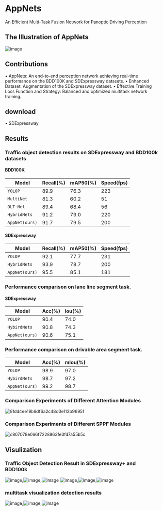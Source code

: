 # AppNets
An Efficient Multi-Task Fusion Network for Panoptic Driving Perception 

## The Illustration of AppNets
![image](https://github.com/user-attachments/assets/5e65acd1-bd23-4af4-b248-1cc98ba3714e)


## Contributions
•	AppNets: An end-to-end perception network achieving real-time performance on the BDD100K and SDExpressway datasets.
•	Enhanced Dataset: Augmentation of the SDExpressway dataset.
•	Effective Training Loss Function and Strategy: Balanced and optimized multitask network training.

## download
•	SDExpressway

## Results
### Traffic object detection results on SDExpressway and BDD100k datasets.
#### BDD100K
|Model          | Recall(%) | mAP50(%) | Speed(fps) |
| ------------- | --------- | -------- | ---------- |
| `YOLOP`       | 89.9      |76.3     | 223        |
| `MultiNet`      | 81.3      | 60.2     | 51     |
| `DLT-Net`     | 89.4     | 68.4       |56|  
| `HybridNets`      |91.2      | 79.0    | 220      |
| `AppNet(ours)`  | 91.7     | 79.5     | 200        
#### SDExpressway
|Model          | Recall(%) | mAP50(%) | Speed(fps) |
| ------------- | --------- | -------- | ---------- |
| `YOLOP`       | 92.1      |77.7     | 231        |
| `HybridNets`      |93.9      | 78.7    | 200      |
| `AppNet(ours)`  | 95.5     | 85.1     | 181        |
### Performance comparison on lane line segment task.
#### SDExpressway
|Model          | Acc(%) | Iou(%) | 
| ------------- | --------- | -------- | 
| `YOLOP`       | 90.4      |74.0     |
| `HybirdNets`       | 90.8     |74.3     |
| `AppNet(ours)`  | 90.6    | 75.1     |
### Performance comparison on drivable area segment task.
|Model          | Acc(%) | mIou(%) | 
| ------------- | --------- | -------- | 
| `YOLOP`       | 98.9      |97.0     |
| `HybirdNets`       | 98.7     |97.2|
| `AppNet(ours)`  | 99.2    | 98.7    |
### Comparison Experiments of Different Attention Modules
![8fdd4ee19b6df6a2c48d3e112b96951](https://github.com/user-attachments/assets/977ee82f-4a9f-4a06-a78c-4dbbddee5627)
### Comparison Experiments of Different SPPF Modules
![c807078e066f7228863fe3fd7a55b5c](https://github.com/user-attachments/assets/bee18f7f-fe53-4df4-83c0-bf89e797d65c)



## Visulization
### Traffic Object Detection Result in SDExpressway+ and BDD100k
![image](https://github.com/user-attachments/assets/af7a959f-aab9-46e3-9470-07ba07222c7f),![image](https://github.com/user-attachments/assets/0b074917-3aaa-4c32-a842-a01cc3a21845),![image](https://github.com/user-attachments/assets/85faeae3-9927-48a5-9266-cb2d5957aa8f)
![image](https://github.com/user-attachments/assets/1d35089c-5252-4786-819c-3966e90f4de7),![image](https://github.com/user-attachments/assets/817fb59f-d91d-42e3-86e1-b336677163ee),![image](https://github.com/user-attachments/assets/49130b86-259c-40c2-bdaf-39b9349b441a)

###  multitask visualization detection results
![image](https://github.com/user-attachments/assets/dc27f2e5-8942-48e3-852e-706636701c3e),![image](https://github.com/user-attachments/assets/fc99878c-a41e-41c4-aaf1-a230eaef8148),![image](https://github.com/user-attachments/assets/a717429f-fd0e-4174-819f-ea3a511cc8a9)







